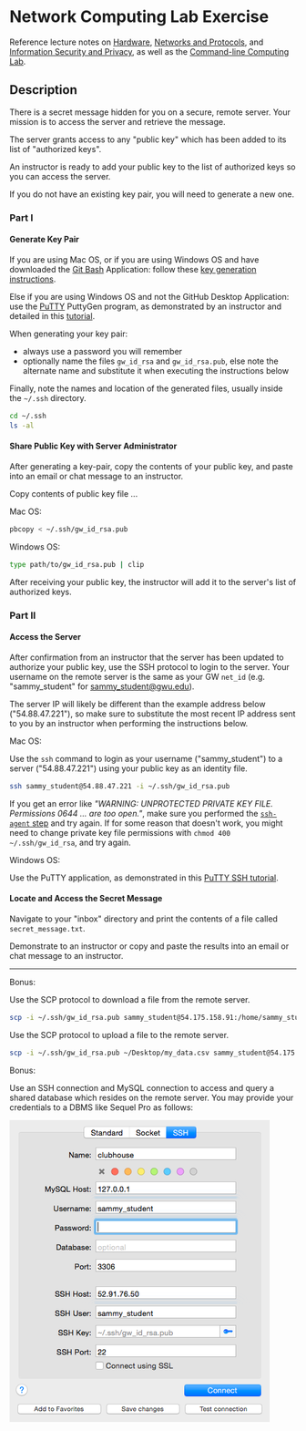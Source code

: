 # Network Computing Lab Exercise

Reference lecture notes on
 [Hardware](/notes/information-system-components/hardware.md),
 [Networks and Protocols](/notes/information-system-components/networks-and-protocols.md),
 and [Information Security and Privacy](/notes/information-security-and-privacy.md), as well as the [Command-line Computing Lab](/assignments/lab/command-line-computing.md).

## Description

There is a secret message hidden for you on a secure, remote server. Your mission is to access the server and retrieve the message.

The server grants access to any "public key"
 which has been added to its list of "authorized keys".

An instructor is ready to add your public key to the list of authorized keys so you can access the server.

If you do not have an existing key pair, you will need to generate a new one.

### Part I

#### Generate Key Pair

If you are using Mac OS,
 or if you are using Windows OS and have downloaded the [Git Bash](https://git-for-windows.github.io/) Application:
  follow these [key generation instructions](https://help.github.com/articles/generating-ssh-keys/).

Else if you are using Windows OS and not the GitHub Desktop Application:
  use the [PuTTY](http://www.chiark.greenend.org.uk/~sgtatham/putty/download.html) PuttyGen program, as demonstrated by an instructor and detailed in this [tutorial](https://docs.joyent.com/public-cloud/getting-started/ssh-keys/generating-an-ssh-key-manually/manually-generating-your-ssh-key-in-windows).

When generating your key pair:
  + always use a password you will remember
  + optionally name the files `gw_id_rsa` and `gw_id_rsa.pub`, else note the alternate name and substitute it when executing the instructions below

Finally, note the names and location of the generated files, usually inside the `~/.ssh` directory.

```` sh
cd ~/.ssh
ls -al
````

#### Share Public Key with Server Administrator

After generating a key-pair, copy the contents of your public key, and paste into an email or chat message to an instructor.

Copy contents of public key file ...

Mac OS:

```` sh
pbcopy < ~/.ssh/gw_id_rsa.pub
````

Windows OS:

```` sh
type path/to/gw_id_rsa.pub | clip
````






After receiving your public key, the instructor will add it to the server's list of authorized keys.





















### Part II

#### Access the Server

After confirmation from an instructor that the server has been updated to authorize your public key,
 use the SSH protocol to login to the server.
 Your username on the remote server is the same as your GW `net_id` (e.g. "sammy_student" for sammy_student@gwu.edu).

The server IP will likely be different than the example address below ("54.88.47.221"), so make sure to substitute the most recent IP address sent to you by an instructor when performing the instructions below.

Mac OS:

Use the `ssh` command to login as your username ("sammy_student") to a server ("54.88.47.221") using your public key as an identity file.

```` sh
ssh sammy_student@54.88.47.221 -i ~/.ssh/gw_id_rsa.pub
````

If you get an error like *"WARNING: UNPROTECTED PRIVATE KEY FILE. Permissions 0644 ... are too open."*, make sure you performed the [`ssh-agent` step](https://help.github.com/articles/generating-ssh-keys/#step-3-add-your-key-to-the-ssh-agent) and try again. If for some reason that doesn't work, you might need to change private key file permissions with `chmod 400 ~/.ssh/gw_id_rsa`, and try again.

Windows OS:

Use the PuTTY application, as demonstrated in this [PuTTY SSH tutorial](https://docs.joyent.com/public-cloud/instances/connecting/ssh-from-windows).

#### Locate and Access the Secret Message

Navigate to your "inbox" directory and print the contents of a file called `secret_message.txt`.

Demonstrate to an instructor or copy and paste the results into an email or chat message to an instructor.









<hr>

Bonus:

Use the SCP protocol to download a file from the remote server.

```` sh
scp -i ~/.ssh/gw_id_rsa.pub sammy_student@54.175.158.91:/home/sammy_student/inbox/secret_message.txt ~/Desktop/
````

Use the SCP protocol to upload a file to the remote server.

```` sh
scp -i ~/.ssh/gw_id_rsa.pub ~/Desktop/my_data.csv sammy_student@54.175.158.91:/home/sammy_student/outbox/
````

Bonus:

Use an SSH connection and MySQL connection to access and query a shared database which resides on the remote server. You may provide your credentials to a DBMS like Sequel Pro as follows:

![use the same ssh credentials as before clicking on a button that looks like a key to select your public key file; for a mysql connection use the same username as ssh but leave the password blank](/resources/images/sequel-pro-ssh-mysql-connection-credentials.png)
